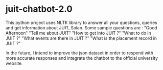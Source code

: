 # juit-chatbot-2.0
This python project uses NLTK library to answer all your questions, queries and get information about JUIT, Solan. Some sample questions are : 
"Good Afternoon" 
"Tell me about JUIT"
"How to get into JUIT ?"
"What to do in JUIT ?" 
"What events are there in JUIT ?" 
"What is the placement record in JUIT ?"

In the future, I intend to improve the json dataset in order to respond with more accurate responses and integrate the chatbot to the official university website.

